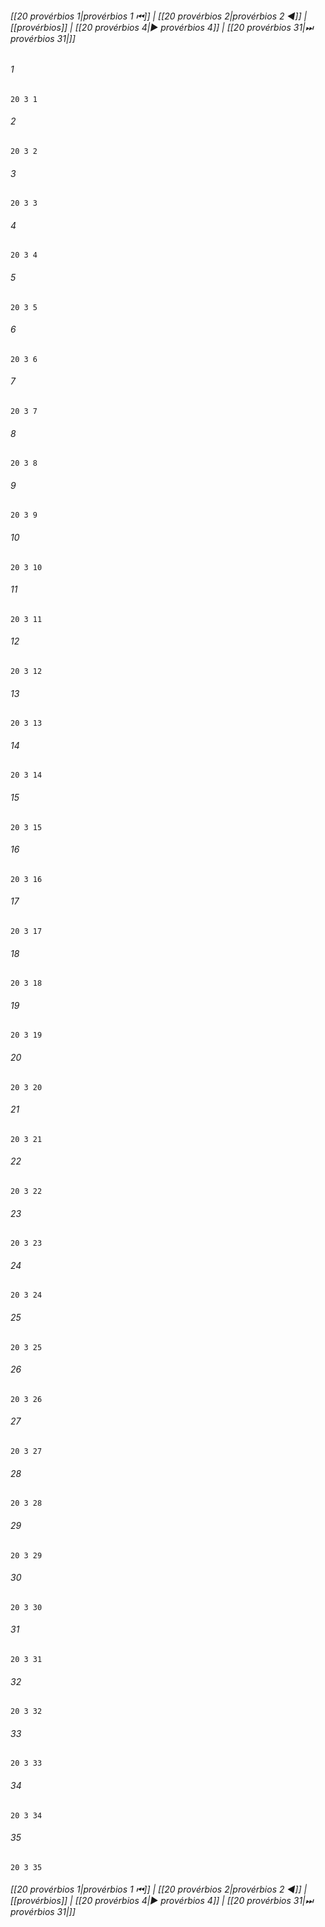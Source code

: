 
###### [[20 provérbios 1|provérbios 1 ⏮]] | [[20 provérbios 2|provérbios 2 ◀]] | [[provérbios]] | [[20 provérbios 4|▶ provérbios 4]] | [[20 provérbios 31|⏭ provérbios 31|]]

###### 1
``` verse
20 3 1 
```
###### 2
``` verse
20 3 2 
```
###### 3
``` verse
20 3 3 
```
###### 4
``` verse
20 3 4 
```
###### 5
``` verse
20 3 5 
```
###### 6
``` verse
20 3 6 
```
###### 7
``` verse
20 3 7 
```
###### 8
``` verse
20 3 8 
```
###### 9
``` verse
20 3 9 
```
###### 10
``` verse
20 3 10 
```
###### 11
``` verse
20 3 11 
```
###### 12
``` verse
20 3 12 
```
###### 13
``` verse
20 3 13 
```
###### 14
``` verse
20 3 14 
```
###### 15
``` verse
20 3 15 
```
###### 16
``` verse
20 3 16 
```
###### 17
``` verse
20 3 17 
```
###### 18
``` verse
20 3 18 
```
###### 19
``` verse
20 3 19 
```
###### 20
``` verse
20 3 20 
```
###### 21
``` verse
20 3 21 
```
###### 22
``` verse
20 3 22 
```
###### 23
``` verse
20 3 23 
```
###### 24
``` verse
20 3 24 
```
###### 25
``` verse
20 3 25 
```
###### 26
``` verse
20 3 26 
```
###### 27
``` verse
20 3 27 
```
###### 28
``` verse
20 3 28 
```
###### 29
``` verse
20 3 29 
```
###### 30
``` verse
20 3 30 
```
###### 31
``` verse
20 3 31 
```
###### 32
``` verse
20 3 32 
```
###### 33
``` verse
20 3 33 
```
###### 34
``` verse
20 3 34 
```
###### 35
``` verse
20 3 35 
```

###### [[20 provérbios 1|provérbios 1 ⏮]] | [[20 provérbios 2|provérbios 2 ◀]] | [[provérbios]] | [[20 provérbios 4|▶ provérbios 4]] | [[20 provérbios 31|⏭ provérbios 31|]]


